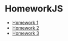 # HomeworkJS
* [Homework 1](https://github.com/VictoriyaRoy/HomeworkJS/tree/hw1)
* [Homework 2](https://github.com/VictoriyaRoy/HomeworkJS/tree/hw2)
* [Homework 3](https://github.com/VictoriyaRoy/HomeworkJS/tree/hw3)
